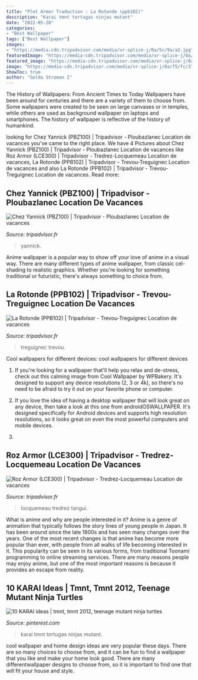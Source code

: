 ```yaml
---
title: "Plot Armor Traduction : La Rotonde (ppb102)"
description: "Karai tmnt tortugas ninjas mutant"
date: "2022-05-28"
categories:
- "Best Wallpaper"
tags: ["Best Wallpaper"]
images:
- "https://media-cdn.tripadvisor.com/media/vr-splice-j/0a/5c/9a/a2.jpg"
featuredImage: "https://media-cdn.tripadvisor.com/media/vr-splice-j/0a/5c/9a/a2.jpg"
featured_image: "https://media-cdn.tripadvisor.com/media/vr-splice-j/0a/f0/1c/03.jpg"
image: "https://media-cdn.tripadvisor.com/media/vr-splice-j/0a/f5/fc/37.jpg"
ShowToc: true
author: "Golda Stroman I"
---
```



The History of Wallpapers: From Ancient Times to Today
Wallpapers have been around for centuries and there are a variety of them to choose from. Some wallpapers were created to be seen on large canvases or in temples, while others are used as background wallpaper on laptops and smartphones. The history of wallpaper is reflective of the history of humankind.

	

		
looking for Chez Yannick (PBZ100) | Tripadvisor - Ploubazlanec Location de vacances you've came to the right place. We have 4 Pictures about Chez Yannick (PBZ100) | Tripadvisor - Ploubazlanec Location de vacances like Roz Armor (LCE300) | Tripadvisor - Tredrez-Locquemeau Location de vacances, La Rotonde (PPB102) | Tripadvisor - Trevou-Treguignec Location de vacances and also La Rotonde (PPB102) | Tripadvisor - Trevou-Treguignec Location de vacances. Read more:
		
    
## Chez Yannick (PBZ100) | Tripadvisor - Ploubazlanec Location De Vacances

<img loading=lazy src="https://media-cdn.tripadvisor.com/media/vr-splice-j/0a/f5/fc/37.jpg" onerror="this.onerror=null;this.src='https://tse3.mm.bing.net/th?id=OIP.Qn7EaEhFqSrz4ZvGXrgSxgHaFj&amp;pid=15.1';" alt="Chez Yannick (PBZ100) | Tripadvisor - Ploubazlanec Location de vacances">

_Source: tripadvisor.fr_

>yannick. 

	

Anime wallpaper is a popular way to show off your love of anime in a visual way. There are many different types of anime wallpaper, from classic cel-shading to realistic graphics. Whether you're looking for something traditional or futuristic, there's always something to choice from.

    
## La Rotonde (PPB102) | Tripadvisor - Trevou-Treguignec Location De Vacances

<img loading=lazy src="https://media-cdn.tripadvisor.com/media/vr-splice-j/0a/f0/1c/03.jpg" onerror="this.onerror=null;this.src='https://tse3.mm.bing.net/th?id=OIP.-gHXMjL7y3LlbeXxXFhatwHaFj&amp;pid=15.1';" alt="La Rotonde (PPB102) | Tripadvisor - Trevou-Treguignec Location de vacances">

_Source: tripadvisor.fr_

>treguignec trevou. 

	

Cool wallpapers for different devices:
cool wallpapers for different devices 

1. If you're looking for a wallpaper that'll help you relax and de-stress, check out this calming image from Cool Wallpaper by WPBakery. It's designed to support any device resolutions (2, 3 or 4k), so there's no need to be afraid to try it out on your favorite phone or computer.

2. If you love the idea of having a desktop wallpaper that will look great on any device, then take a look at this one from androidOSWALLPAPER. It's designed specifically for Android devices and supports high resolution resolutions, so it looks great on even the most powerful computers and mobile devices.

3.

    
## Roz Armor (LCE300) | Tripadvisor - Tredrez-Locquemeau Location De Vacances

<img loading=lazy src="https://media-cdn.tripadvisor.com/media/vr-splice-j/0a/5c/9a/a2.jpg" onerror="this.onerror=null;this.src='https://tse1.mm.bing.net/th?id=OIP.2gkcjeOsSECe6f0OvtryigHaFj&amp;pid=15.1';" alt="Roz Armor (LCE300) | Tripadvisor - Tredrez-Locquemeau Location de vacances">

_Source: tripadvisor.fr_

>locquemeau tredrez tangui. 

	

What is anime and why are people interested in it?
Anime is a genre of animation that typically follows the story lines of young people in Japan. It has been around since the late 1800s and has seen many changes over the years. One of the most recent changes is that anime has become more popular than ever, with people from all walks of life becoming interested in it. This popularity can be seen in its various forms, from traditional Toonami programming to online streaming services. There are many reasons people may enjoy anime, but one of the most important reasons is because it provides an escape from reality.

    
## 10 KARAI Ideas | Tmnt, Tmnt 2012, Teenage Mutant Ninja Turtles

<img loading=lazy src="https://i.pinimg.com/474x/b6/41/b3/b641b3e17b0b7a426e49e640df04e72e--tmnt-april-disney-fan.jpg" onerror="this.onerror=null;this.src='https://tse1.mm.bing.net/th?id=OIP.rM23Z1U5mjocbQwcyPdC9QAAAA&amp;pid=15.1';" alt="10 KARAI ideas | tmnt, tmnt 2012, teenage mutant ninja turtles">

_Source: pinterest.com_

>karai tmnt tortugas ninjas mutant. 

	

cool wallpaper and home design ideas are very popular these days. There are so many choices to choose from, and it can be fun to find a wallpaper that you like and make your home look good. There are many differentwallpaper designs to choose from, so it is important to find one that will fit your house and style.

